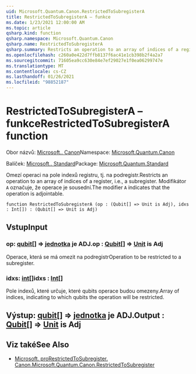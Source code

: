 ```yaml
---
uid: Microsoft.Quantum.Canon.RestrictedToSubregisterA
title: RestrictedToSubregisterA – funkce
ms.date: 1/23/2021 12:00:00 AM
ms.topic: article
qsharp.kind: function
qsharp.namespace: Microsoft.Quantum.Canon
qsharp.name: RestrictedToSubregisterA
qsharp.summary: Restricts an operation to an array of indices of a register, i.e., a subregister. The modifier `A` indicates that the operation is adjointable.
ms.openlocfilehash: c260a0e422d7ffb8137f6ac41e1cb398b2f4a2a7
ms.sourcegitcommit: 71605ea9cc630e84e7ef29027e1f0ea06299747e
ms.translationtype: MT
ms.contentlocale: cs-CZ
ms.lasthandoff: 01/26/2021
ms.locfileid: "98852187"
---
```

# <a name="restrictedtosubregistera-function"></a><span data-ttu-id="687e7-102">RestrictedToSubregisterA – funkce</span><span class="sxs-lookup"><span data-stu-id="687e7-102">RestrictedToSubregisterA function</span></span>

<span data-ttu-id="687e7-103">Obor názvů: [Microsoft.. Canon](xref:Microsoft.Quantum.Canon)</span><span class="sxs-lookup"><span data-stu-id="687e7-103">Namespace: [Microsoft.Quantum.Canon](xref:Microsoft.Quantum.Canon)</span></span>

<span data-ttu-id="687e7-104">Balíček: [Microsoft.. Standard](https://nuget.org/packages/Microsoft.Quantum.Standard)</span><span class="sxs-lookup"><span data-stu-id="687e7-104">Package: [Microsoft.Quantum.Standard](https://nuget.org/packages/Microsoft.Quantum.Standard)</span></span>


<span data-ttu-id="687e7-105">Omezí operaci na pole indexů registru, tj. na podregistr.</span><span class="sxs-lookup"><span data-stu-id="687e7-105">Restricts an operation to an array of indices of a register, i.e., a subregister.</span></span>
<span data-ttu-id="687e7-106">Modifikátor `A` označuje, že operace je sousední.</span><span class="sxs-lookup"><span data-stu-id="687e7-106">The modifier `A` indicates that the operation is adjointable.</span></span>

```qsharp
function RestrictedToSubregisterA (op : (Qubit[] => Unit is Adj), idxs : Int[]) : (Qubit[] => Unit is Adj)
```


## <a name="input"></a><span data-ttu-id="687e7-107">Vstup</span><span class="sxs-lookup"><span data-stu-id="687e7-107">Input</span></span>

### <a name="op--qubit--unit--is-adj"></a><span data-ttu-id="687e7-108">op: [qubit](xref:microsoft.quantum.lang-ref.qubit)[] => [jednotka](xref:microsoft.quantum.lang-ref.unit)  je ADJ.</span><span class="sxs-lookup"><span data-stu-id="687e7-108">op : [Qubit](xref:microsoft.quantum.lang-ref.qubit)[] => [Unit](xref:microsoft.quantum.lang-ref.unit)  is Adj</span></span>

<span data-ttu-id="687e7-109">Operace, která se má omezit na podregistr</span><span class="sxs-lookup"><span data-stu-id="687e7-109">Operation to be restricted to a subregister.</span></span>


### <a name="idxs--int"></a><span data-ttu-id="687e7-110">idxs: [int](xref:microsoft.quantum.lang-ref.int)[]</span><span class="sxs-lookup"><span data-stu-id="687e7-110">idxs : [Int](xref:microsoft.quantum.lang-ref.int)[]</span></span>

<span data-ttu-id="687e7-111">Pole indexů, které určuje, které qubits operace budou omezeny.</span><span class="sxs-lookup"><span data-stu-id="687e7-111">Array of indices, indicating to which qubits the operation will be restricted.</span></span>



## <a name="output--qubit--unit--is-adj"></a><span data-ttu-id="687e7-112">Výstup: [qubit](xref:microsoft.quantum.lang-ref.qubit)[] => [jednotka](xref:microsoft.quantum.lang-ref.unit)  je ADJ.</span><span class="sxs-lookup"><span data-stu-id="687e7-112">Output : [Qubit](xref:microsoft.quantum.lang-ref.qubit)[] => [Unit](xref:microsoft.quantum.lang-ref.unit)  is Adj</span></span>



## <a name="see-also"></a><span data-ttu-id="687e7-113">Viz také</span><span class="sxs-lookup"><span data-stu-id="687e7-113">See Also</span></span>

- [<span data-ttu-id="687e7-114">Microsoft. proRestrictedToSubregister. Canon.</span><span class="sxs-lookup"><span data-stu-id="687e7-114">Microsoft.Quantum.Canon.RestrictedToSubregister</span></span>](xref:Microsoft.Quantum.Canon.RestrictedToSubregister)